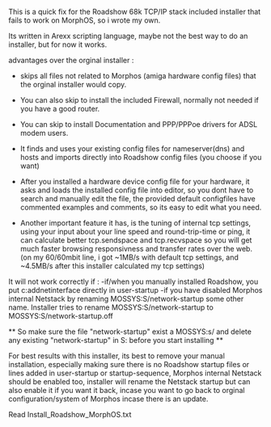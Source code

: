 This is a quick fix for the Roadshow 68k TCP/IP stack included installer that fails to work on MorphOS, so i wrote my own.

Its written in Arexx scripting language, maybe not the best way to do an installer, but for now it works.

advantages over the orginal installer :

* skips all files not related to Morphos (amiga hardware config files) that the orginal installer would copy.
* You can also skip to install the included Firewall, normally not needed if you have a good router.
* You can skip to install Documentation and PPP/PPPoe drivers for ADSL modem users.

* It finds and uses your existing config files for nameserver(dns) and hosts and imports directly
  into Roadshow config files (you choose if you want)

* After you installed a hardware device config file for your hardware, it asks and loads the installed
  config file into editor, so you dont have to search and manually edit the file, the provided
  default configfiles have commented examples and comments, so its easy to edit what you need.

* Another important feature it has, is the tuning of internal tcp settings, using your input about
  your line speed and round-trip-time or ping, it can calculate better tcp.sendspace and tcp.recvspace
  so you will get much faster browsing responsivness and transfer rates over the web.
  (on my 60/60mbit line, i got ~1MB/s with default tcp settings, and ~4.5MB/s after this installer calculated my tcp settings)


It will not work correctly if :
 -if/when you manually installed Roadshow, you put c:addnetinterface directly in user-startup
 -if you have disabled Morphos internal Netstack by renaming MOSSYS:S/network-startup some other name. Installer
  tries to rename MOSSYS:S/network-startup to MOSSYS:S/network-startup.off

** So make sure the file "network-startup" exist a MOSSYS:s/ and delete any existing "network-startup" in S: before you start installing **

For best results with this installer, its best to remove your manual installation, especially making sure there is no
Roadshow startup files or lines added in user-startup or startup-sequence, Morphos internal Netstack should be enabled
too, installer will rename the Netstack startup but can also enable it if you want it back, incase you want to go
back to orginal configuration/system of Morphos incase there is an update.


Read Install_Roadshow_MorphOS.txt 
